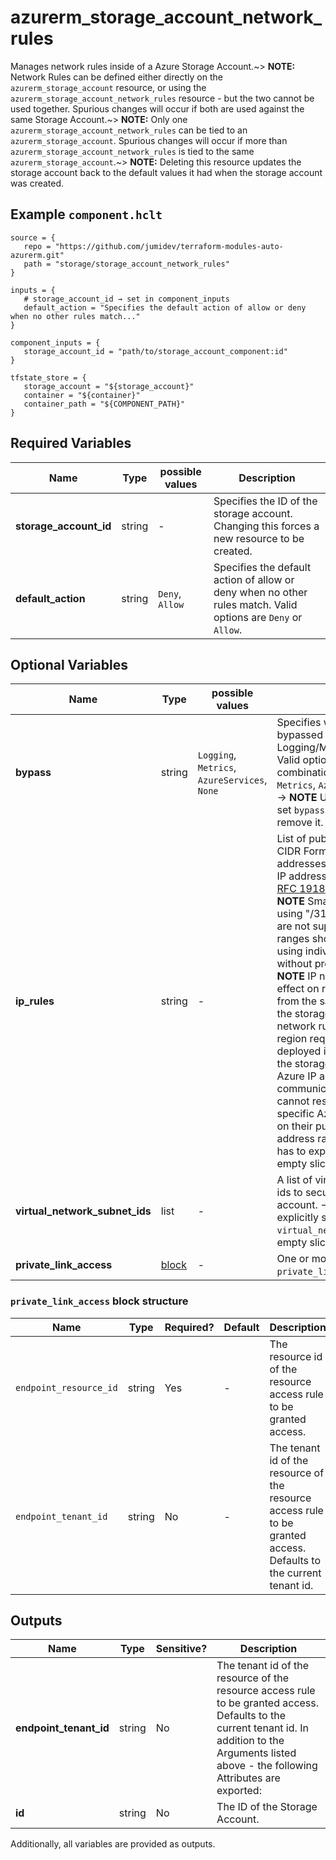 # azurerm_storage_account_network_rules

Manages network rules inside of a Azure Storage Account.~> **NOTE:** Network Rules can be defined either directly on the `azurerm_storage_account` resource, or using the `azurerm_storage_account_network_rules` resource - but the two cannot be used together. Spurious changes will occur if both are used against the same Storage Account.~> **NOTE:** Only one `azurerm_storage_account_network_rules` can be tied to an `azurerm_storage_account`. Spurious changes will occur if more than `azurerm_storage_account_network_rules` is tied to the same `azurerm_storage_account`.~> **NOTE:** Deleting this resource updates the storage account back to the default values it had when the storage account was created.

## Example `component.hclt`

```hcl
source = {
   repo = "https://github.com/jumidev/terraform-modules-auto-azurerm.git"   
   path = "storage/storage_account_network_rules"   
}

inputs = {
   # storage_account_id → set in component_inputs
   default_action = "Specifies the default action of allow or deny when no other rules match..."   
}

component_inputs = {
   storage_account_id = "path/to/storage_account_component:id"   
}

tfstate_store = {
   storage_account = "${storage_account}"   
   container = "${container}"   
   container_path = "${COMPONENT_PATH}"   
}

```

## Required Variables

| Name | Type |  possible values |  Description |
| ---- | --------- |  ----------- | ----------- |
| **storage_account_id** | string |  -  |  Specifies the ID of the storage account. Changing this forces a new resource to be created. | 
| **default_action** | string |  `Deny`, `Allow`  |  Specifies the default action of allow or deny when no other rules match. Valid options are `Deny` or `Allow`. | 

## Optional Variables

| Name | Type |  possible values |  Description |
| ---- | --------- |  ----------- | ----------- |
| **bypass** | string |  `Logging`, `Metrics`, `AzureServices`, `None`  |  Specifies whether traffic is bypassed for Logging/Metrics/AzureServices. Valid options are any combination of `Logging`, `Metrics`, `AzureServices`, or `None`. -> **NOTE** User has to explicitly set `bypass` to empty slice (`[]`) to remove it. | 
| **ip_rules** | string |  -  |  List of public IP or IP ranges in CIDR Format. Only IPv4 addresses are allowed. Private IP address ranges (as defined in [RFC 1918](https://tools.ietf.org/html/rfc1918#section-3)) are not allowed. -> **NOTE** Small address ranges using "/31" or "/32" prefix sizes are not supported. These ranges should be configured using individual IP address rules without prefix specified. -> **NOTE** IP network rules have no effect on requests originating from the same Azure region as the storage account. Use Virtual network rules to allow same-region requests. Services deployed in the same region as the storage account use private Azure IP addresses for communication. Thus, you cannot restrict access to specific Azure services based on their public outbound IP address range. -> **NOTE** User has to explicitly set `ip_rules` to empty slice (`[]`) to remove it. | 
| **virtual_network_subnet_ids** | list |  -  |  A list of virtual network subnet ids to secure the storage account. -> **NOTE** User has to explicitly set `virtual_network_subnet_ids` to empty slice (`[]`) to remove it. | 
| **private_link_access** | [block](#private_link_access-block-structure) |  -  |  One or more `private_link_access` block. | 

### `private_link_access` block structure

| Name | Type | Required? | Default | Description |
| ---- | ---- | --------- | ------- | ----------- |
| `endpoint_resource_id` | string | Yes | - | The resource id of the resource access rule to be granted access. |
| `endpoint_tenant_id` | string | No | - | The tenant id of the resource of the resource access rule to be granted access. Defaults to the current tenant id. |



## Outputs

| Name | Type | Sensitive? | Description |
| ---- | ---- | --------- | --------- |
| **endpoint_tenant_id** | string | No  | The tenant id of the resource of the resource access rule to be granted access. Defaults to the current tenant id. In addition to the Arguments listed above - the following Attributes are exported: | 
| **id** | string | No  | The ID of the Storage Account. | 

Additionally, all variables are provided as outputs.
